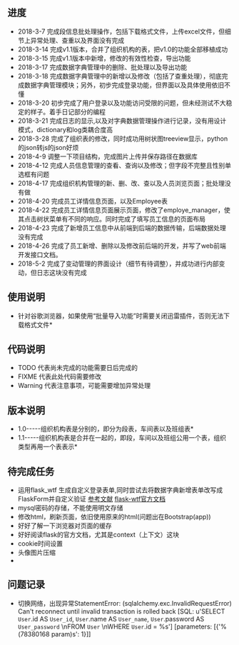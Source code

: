 ## 进度
- 2018-3-7 完成段信息批处理操作，包括下载格式文件，上传excel文件，但细节上异常处理、查重以及界面没有完成
- 2018-3-14 完成v1.1版本，合并了组织机构的表，把v1.0的功能全部移植成功
- 2018-3-15 完成v1.1版本中新增，修改的有效性检查，导出功能
- 2018-3-17 完成数据字典管理中的删除、批处理以及导出功能
- 2018-3-18 完成数据字典管理中的新增以及修改（包括了查重处理），彻底完成数据字典管理模块；另外，初步完成登录功能，但界面以及具体使用依旧不懂
- 2018-3-20 初步完成了用户登录以及功能访问受限的问题，但未经测试不大稳定的样子。着手日记部分的编程
- 2018-3-21 完成日志的显示,以及对字典数据管理操作进行记录，没有用设计模式，dictionary和log类耦合度高
- 2018-3-28 完成了组织表的修改，同时成功用树状图treeview显示，python的json转js的json好烦
- 2018-4-9 调整一下项目结构，完成图片上传并保存路径在数据库
- 2018-4-12 完成人员信息管理的查看、查询以及修改；但字段不完整且性别单选框有问题
- 2018-4-17 完成组织机构管理的新、删、改、查以及人员浏览页面；批处理没有做
- 2018-4-20 完成员工详情信息页面，以及Employee表
- 2018-4-22 完成员工详情信息页面展示页面，修改了employe_manager，使其点击树状菜单有不同的响应。同时完成了填写员工信息的页面布局
- 2018-4-23 完成了新增员工信息中从前端到后端的数据传输，后端数据处理没有完成
- 2018-4-26 完成了员工新增、删除以及修改前后端的开发，并写了web前端开发接口文档。
- 2018-5-2  完成了变动管理的界面设计（细节有待调整），并成功进行内部变动，但日志这块没有完成

## 使用说明
- 针对谷歌浏览器，如果使用“批量导入功能”时需要关闭迅雷插件，否则无法下载格式文件*

## 代码说明
- TODO 代表尚未完成的功能需要日后完成的
- FIXME 代表此处代码需要修改
- Warning 代表注意事项，可能需要增加异常处理

## 版本说明
- 1.0-----组织机构表是分别的，即分为段表，车间表以及班组表*
- 1.1-----组织机构表是合并在一起的，即段，车间以及班组公用一个表，组织类型再用一个表表示*

## 待完成任务
- 运用flask_wtf 生成自定义登录表单,同时尝试去将数据字典新增表单改写成FlaskForm并自定义验证 [参考文献](https://zhuanlan.zhihu.com/p/23605845) [flask-wtf官方文档](https://flask-wtf.readthedocs.io/en/stable/quickstart.html#creating-forms) 
- mysql密码的存储，不能使用明文存储
- 修改html，刷新页面，依旧使用原来的html(问题出在Bootstrap(app))
- 好好了解一下浏览器对页面的缓存
- 好好阅读flask的官方文档，尤其是context（上下文）这块
- cookie时间设置
- 头像图片压缩
- 

## 问题记录
- 切换网络，出现异常StatementError: (sqlalchemy.exc.InvalidRequestError) Can't reconnect until invalid transaction is rolled back [SQL: u'SELECT `User`.id AS `User_id`, `User`.name AS `User_name`, `User`.password AS `User_password` \nFROM `User` \nWHERE `User`.id = %s'] [parameters: [{'%(78380168 param)s': 1}]]
